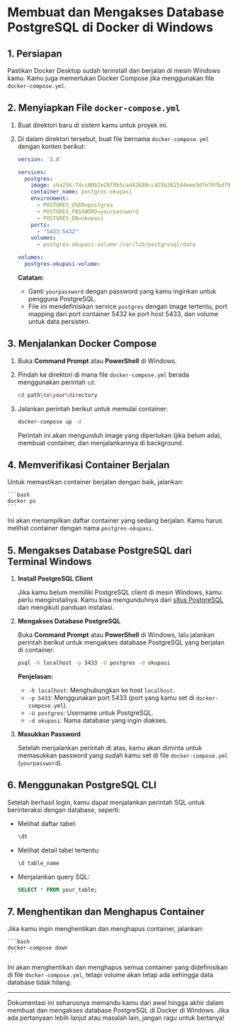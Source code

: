 # Membuat dan Mengakses Database PostgreSQL di Docker di Windows

## 1. Persiapan

Pastikan Docker Desktop sudah terinstall dan berjalan di mesin Windows kamu. Kamu juga memerlukan Docker Compose jika menggunakan file `docker-compose.yml`.

## 2. Menyiapkan File `docker-compose.yml`

1. Buat direktori baru di sistem kamu untuk proyek ini.

2. Di dalam direktori tersebut, buat file bernama `docker-compose.yml` dengan konten berikut:

    ```yaml
    version: '3.8'
    
    services:
      postgres:
        image: sha256:74cc00b2e28f8b5cad42680cc425b261544eee3dfe70fbdf903015dac9b0fe4a
        container_name: postgres-okupasi
        environment:
          - POSTGRES_USER=postgres
          - POSTGRES_PASSWORD=yourpassword
          - POSTGRES_DB=okupasi
        ports:
          - "5433:5432"
        volumes:
          - postgres-okupasi-volume:/var/lib/postgresql/data

    volumes:
      postgres-okupasi-volume:
    ```

    **Catatan:**
    - Ganti `yourpassword` dengan password yang kamu inginkan untuk pengguna PostgreSQL.
    - File ini mendefinisikan service `postgres` dengan image tertentu, port mapping dari port container 5432 ke port host 5433, dan volume untuk data persisten.

## 3. Menjalankan Docker Compose

1. Buka **Command Prompt** atau **PowerShell** di Windows.

2. Pindah ke direktori di mana file `docker-compose.yml` berada menggunakan perintah `cd`:

    ```bash
    cd path\to\your\directory
    ```

3. Jalankan perintah berikut untuk memulai container:

    ```bash
    docker-compose up -d
    ```

    Perintah ini akan mengunduh image yang diperlukan (jika belum ada), membuat container, dan menjalankannya di background.

## 4. Memverifikasi Container Berjalan

Untuk memastikan container berjalan dengan baik, jalankan:

    ```bash
    docker ps
    ```

Ini akan menampilkan daftar container yang sedang berjalan. Kamu harus melihat container dengan nama `postgres-okupasi`.

## 5. Mengakses Database PostgreSQL dari Terminal Windows

1. **Install PostgreSQL Client**

   Jika kamu belum memiliki PostgreSQL client di mesin Windows, kamu perlu menginstalnya. Kamu bisa mengunduhnya dari [situs PostgreSQL](https://www.postgresql.org/download/windows/) dan mengikuti panduan instalasi.

2. **Mengakses Database PostgreSQL**

   Buka **Command Prompt** atau **PowerShell** di Windows, lalu jalankan perintah berikut untuk mengakses database PostgreSQL yang berjalan di container:

    ```bash
    psql -h localhost -p 5433 -U postgres -d okupasi
    ```

    **Penjelasan:**
    - `-h localhost`: Menghubungkan ke host `localhost`.
    - `-p 5433`: Menggunakan port 5433 (port yang kamu set di `docker-compose.yml`).
    - `-U postgres`: Username untuk PostgreSQL.
    - `-d okupasi`: Nama database yang ingin diakses.

3. **Masukkan Password**

   Setelah menjalankan perintah di atas, kamu akan diminta untuk memasukkan password yang sudah kamu set di file `docker-compose.yml` (`yourpassword`).

## 6. Menggunakan PostgreSQL CLI

Setelah berhasil login, kamu dapat menjalankan perintah SQL untuk berinteraksi dengan database, seperti:

- Melihat daftar tabel:

    ```sql
    \dt
    ```

- Melihat detail tabel tertentu:

    ```sql
    \d table_name
    ```

- Menjalankan query SQL:

    ```sql
    SELECT * FROM your_table;
    ```

## 7. Menghentikan dan Menghapus Container

Jika kamu ingin menghentikan dan menghapus container, jalankan:

    ```bash
    docker-compose down
    ```

Ini akan menghentikan dan menghapus semua container yang didefinisikan di file `docker-compose.yml`, tetapi volume akan tetap ada sehingga data database tidak hilang.

---

Dokumentasi ini seharusnya memandu kamu dari awal hingga akhir dalam membuat dan mengakses database PostgreSQL di Docker di Windows. Jika ada pertanyaan lebih lanjut atau masalah lain, jangan ragu untuk bertanya!